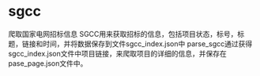 # sgcc
爬取国家电网招标信息
SGCC用来获取招标的信息，包括项目状态，标号，标题，链接和时间，并将数据保存到文件sgcc_index.json中
parse_sgcc通过获得sgcc_index.json文件中项目链接，来爬取项目的详细的信息，并保存在pase_page.json文件中。
